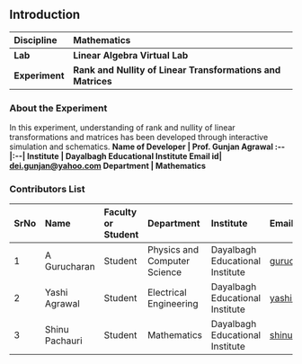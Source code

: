 ## Introduction


<b>Discipline | <b>Mathematics
:--|:--|
<b> Lab | <b> Linear Algebra Virtual Lab
<b> Experiment|     <b> Rank and Nullity of Linear Transformations and Matrices

### About the Experiment 
In this experiment, understanding of rank and nullity of linear transformations and matrices has been developed through interactive simulation and schematics.
<b>Name of Developer | <b> Prof. Gunjan Agrawal
:--|:--|
<b> Institute | <b>  Dayalbagh Educational Institute
<b> Email id|     <b>  dei.gunjan@yahoo.com
<b> Department |  	Mathematics

### Contributors List

SrNo | Name | Faculty or Student | Department| Institute | Email id
:--|:--|:--|:--|:--|:--|
1 | A Gurucharan | Student | Physics and Computer Science | Dayalbagh Educational Institute | gurucharan1027@gmail.com
2 | Yashi Agrawal | Student | Electrical Engineering | Dayalbagh Educational Institute | yashi03902@gmail.com
3 | Shinu Pachauri | Student | Mathematics | Dayalbagh Educational Institute | shinupachouri520@gmail.com
